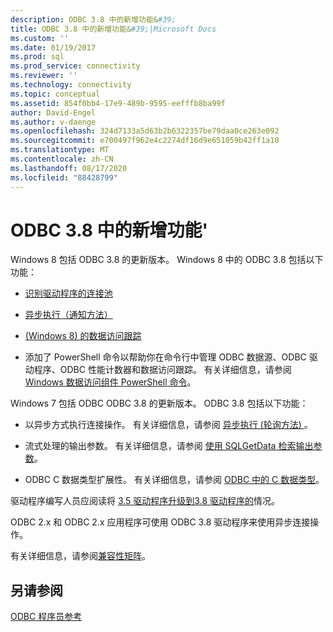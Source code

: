 ```yaml
---
description: ODBC 3.8 中的新增功能&#39;
title: ODBC 3.8 中的新增功能&#39;|Microsoft Docs
ms.custom: ''
ms.date: 01/19/2017
ms.prod: sql
ms.prod_service: connectivity
ms.reviewer: ''
ms.technology: connectivity
ms.topic: conceptual
ms.assetid: 854f0bb4-17e9-489b-9595-eefffb8ba99f
author: David-Engel
ms.author: v-daenge
ms.openlocfilehash: 324d7133a5d63b2b6322357be79daa0ce263e092
ms.sourcegitcommit: e700497f962e4c2274df16d9e651059b42ff1a10
ms.translationtype: MT
ms.contentlocale: zh-CN
ms.lasthandoff: 08/17/2020
ms.locfileid: "88428799"
---
```

# <a name="what39s-new-in-odbc-38"></a>ODBC 3.8 中的新增功能&#39;
Windows 8 包括 ODBC 3.8 的更新版本。 Windows 8 中的 ODBC 3.8 包括以下功能：  
  
-   [识别驱动程序的连接池](../../odbc/reference/develop-app/driver-aware-connection-pooling.md)  
  
-   [异步执行（通知方法）](../../odbc/reference/develop-app/asynchronous-execution-notification-method.md)  
  
-   [ (Windows 8) 的数据访问跟踪 ](https://msdn.microsoft.com/library/windows/desktop/hh829624.aspx)  
  
-   添加了 PowerShell 命令以帮助你在命令行中管理 ODBC 数据源、ODBC 驱动程序、ODBC 性能计数器和数据访问跟踪。  有关详细信息，请参阅 [Windows 数据访问组件 PowerShell 命令](https://msdn.microsoft.com/library/windows/desktop/jj134064.aspx)。  
  
 Windows 7 包括 ODBC ODBC 3.8 的更新版本。 ODBC 3.8 包括以下功能：  
  
-   以异步方式执行连接操作。 有关详细信息，请参阅 [异步执行 (轮询方法) ](../../odbc/reference/develop-app/asynchronous-execution-polling-method.md)。  
  
-   流式处理的输出参数。 有关详细信息，请参阅 [使用 SQLGetData 检索输出参数](../../odbc/reference/develop-app/retrieving-output-parameters-using-sqlgetdata.md)。  
  
-   ODBC C 数据类型扩展性。 有关详细信息，请参阅 [ODBC 中的 C 数据类型](../../odbc/reference/develop-app/c-data-types-in-odbc.md)。  
  
 驱动程序编写人员应阅读将 [3.5 驱动程序升级到3.8 驱动程序的](../../odbc/reference/develop-driver/upgrading-a-3-5-driver-to-a-3-8-driver.md)情况。  
  
 ODBC 2.x 和 ODBC 2.x 应用程序可使用 ODBC 3.8 驱动程序来使用异步连接操作。  
  
 有关详细信息，请参阅[兼容性矩阵](../../odbc/reference/develop-app/compatibility-matrix.md)。  
  
## <a name="see-also"></a>另请参阅  
 [ODBC 程序员参考](../../odbc/reference/odbc-programmer-s-reference.md)
